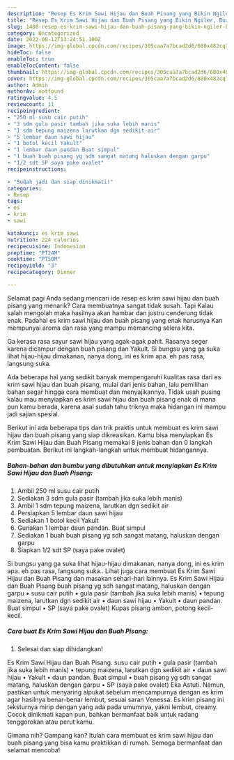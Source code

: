 ```yaml
---
description: "Resep Es Krim Sawi Hijau dan Buah Pisang yang Bikin Ngiler, Buat Buka Puasa Bisa Manjain Lidah"
title: "Resep Es Krim Sawi Hijau dan Buah Pisang yang Bikin Ngiler, Buat Buka Puasa Bisa Manjain Lidah"
slug: 1408-resep-es-krim-sawi-hijau-dan-buah-pisang-yang-bikin-ngiler-buat-buka-puasa-bisa-manjain-lidah
category: Uncategorized
date: 2022-08-12T13:24:51.100Z
image: https://img-global.cpcdn.com/recipes/305caa7a7bcad2d6/680x482cq70/es-krim-sawi-hijau-dan-buah-pisang-foto-resep-utama.jpg
hideToc: false
enableToc: true
enableTocContent: false
thumbnail: https://img-global.cpcdn.com/recipes/305caa7a7bcad2d6/680x482cq70/es-krim-sawi-hijau-dan-buah-pisang-foto-resep-utama.jpg
cover: https://img-global.cpcdn.com/recipes/305caa7a7bcad2d6/680x482cq70/es-krim-sawi-hijau-dan-buah-pisang-foto-resep-utama.jpg
author: Admin
authorAv: notfound
ratingvalue: 4.5
reviewcount: 11
recipeingredient:
- "250 ml susu cair putih"
- "3 sdm gula pasir tambah jika suka lebih manis"
- "1 sdm tepung maizena larutkan dgn sedikit air"
- "5 lembar daun sawi hijau"
- "1 botol kecil Yakult"
- "1 lembar daun pandan Buat simpul"
- "1 buah buah pisang yg sdh sangat matang haluskan dengan garpu"
- "1/2 sdt SP saya pake ovalet"
recipeinstructions:

- "Sudah jadi dan siap dinikmati!"
categories:
- Resep
tags:
- es
- krim
- sawi

katakunci: es krim sawi 
nutrition: 224 calories
recipecuisine: Indonesian
preptime: "PT24M"
cooktime: "PT50M"
recipeyield: "3"
recipecategory: Dinner

---
```



Selamat pagi Anda sedang mencari ide resep es krim sawi hijau dan buah pisang yang menarik? Cara membuatnya sangat tidak susah. Tapi Kalau salah mengolah maka hasilnya akan hambar dan justru cenderung tidak enak. Padahal es krim sawi hijau dan buah pisang yang enak harusnya Kan mempunyai aroma dan rasa yang mampu memancing selera kita.


Ga kerasa rasa sayur sawi hijau yang agak-agak pahit. Rasanya seger karena dicampur dengan buah pisang dan Yakult. Si bungsu yang ga suka lihat hijau-hijau dimakanan, nanya dong, ini es krim apa. eh pas rasa, langsung suka.

Ada beberapa hal yang sedikit banyak mempengaruhi kualitas rasa dari es krim sawi hijau dan buah pisang, mulai dari jenis bahan, lalu pemilihan bahan segar hingga cara membuat dan menyajikannya. Tidak usah pusing kalau mau menyiapkan es krim sawi hijau dan buah pisang enak di mana pun kamu berada, karena asal sudah tahu triknya maka hidangan ini mampu jadi sajian spesial.


Berikut ini ada beberapa tips dan trik praktis untuk membuat es krim sawi hijau dan buah pisang yang siap dikreasikan. Kamu bisa menyiapkan Es Krim Sawi Hijau dan Buah Pisang memakai 8 jenis bahan dan 0 langkah pembuatan. Berikut ini langkah-langkah untuk membuat hidangannya.

<!--inarticleads1-->

##### Bahan-bahan dan bumbu yang dibutuhkan untuk menyiapkan Es Krim Sawi Hijau dan Buah Pisang:

1. Ambil 250 ml susu cair putih
1. Sediakan 3 sdm gula pasir (tambah jika suka lebih manis)
1. Ambil 1 sdm tepung maizena, larutkan dgn sedikit air
1. Persiapkan 5 lembar daun sawi hijau
1. Sediakan 1 botol kecil Yakult
1. Gunakan 1 lembar daun pandan. Buat simpul
1. Sediakan 1 buah buah pisang yg sdh sangat matang, haluskan dengan garpu
1. Siapkan 1/2 sdt SP (saya pake ovalet)


Si bungsu yang ga suka lihat hijau-hijau dimakanan, nanya dong, ini es krim apa. eh pas rasa, langsung suka.. Lihat juga cara membuat Es Krim Sawi Hijau dan Buah Pisang dan masakan sehari-hari lainnya. Es Krim Sawi Hijau dan Buah Pisang buah pisang yg sdh sangat matang, haluskan dengan garpu • susu cair putih • gula pasir (tambah jika suka lebih manis) • tepung maizena, larutkan dgn sedikit air • daun sawi hijau • Yakult • daun pandan. Buat simpul • SP (saya pake ovalet) Kupas pisang ambon, potong kecil-kecil. 

<!--inarticleads2-->

##### Cara buat Es Krim Sawi Hijau dan Buah Pisang:


1. Selesai dan siap dihidangkan!

Es Krim Sawi Hijau dan Buah Pisang. susu cair putih • gula pasir (tambah jika suka lebih manis) • tepung maizena, larutkan dgn sedikit air • daun sawi hijau • Yakult • daun pandan. Buat simpul • buah pisang yg sdh sangat matang, haluskan dengan garpu • SP (saya pake ovalet) Eka Astuti. Namun, pastikan untuk menyaring alpukat sebelum mencampurnya dengan es krim agar hasilnya benar-benar lembut, sesuai saran Venessa. Es krim pisang ini teksturnya mirip dengan yang ada pada umumnya, yakni lembut, creamy. Cocok dinikmati kapan pun, bahkan bermanfaat baik untuk radang tenggorokan atau perut kamu. 

Gimana nih? Gampang kan? Itulah cara membuat es krim sawi hijau dan buah pisang yang bisa kamu praktikkan di rumah. Semoga bermanfaat dan selamat mencoba!
